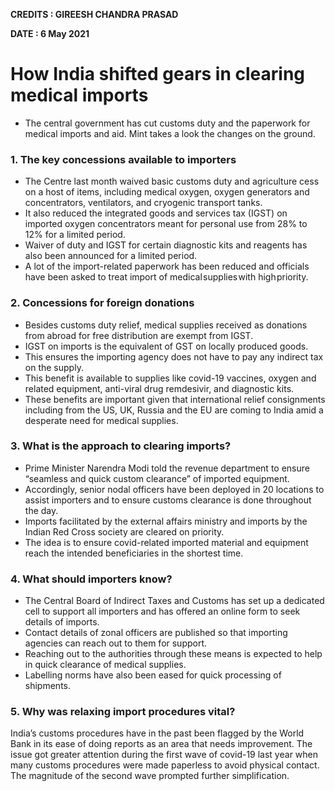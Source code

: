 **CREDITS : GIREESH CHANDRA PRASAD**

**DATE : 6 May 2021**

# How India shifted gears in clearing medical imports
- The central government has cut customs duty and the paperwork for medical imports and aid. Mint takes a look the changes on the ground.


### 1. The key concessions available to importers 
- The Centre last month waived basic customs duty and agriculture cess on a host of items, including medical oxygen, oxygen generators and concentrators, ventilators, and cryogenic transport tanks.
- It also reduced the integrated goods and services tax (IGST) on imported oxygen concentrators meant for personal use from 28% to 12% for a limited period.
- Waiver of duty and IGST for certain diagnostic kits and reagents has also been announced for a limited period.
- A lot of the import-related paperwork has been reduced and officials have been asked to treat import of medical supplies with high priority.

### 2. Concessions for foreign donations
- Besides customs duty relief, medical supplies received as donations from abroad for free distribution are exempt from IGST.
- IGST on imports is the equivalent of GST on locally produced goods.
- This ensures the importing agency does not have to pay any indirect tax on the supply.
- This benefit is available to supplies like covid-19 vaccines, oxygen and related equipment, anti-viral drug remdesivir, and diagnostic kits.
- These benefits are important given that international relief consignments including from the US, UK, Russia and the EU are coming to India amid a desperate need for medical supplies.


### 3. What is the approach to clearing imports?
- Prime Minister Narendra Modi told the revenue department to ensure “seamless and quick custom clearance” of imported equipment.
- Accordingly, senior nodal officers have been deployed in 20 locations to assist importers and to ensure customs clearance is done throughout the day.
- Imports facilitated by the external affairs ministry and imports by the Indian Red Cross society are cleared on priority.
- The idea is to ensure covid-related imported material and equipment reach the intended beneficiaries in the shortest time.


### 4. What should importers know?
- The Central Board of Indirect Taxes and Customs has set up a dedicated cell to support all importers and has offered an online form to seek details of imports.
- Contact details of zonal officers are published so that importing agencies can reach out to them for support.
- Reaching out to the authorities through these means is expected to help in quick clearance of medical supplies.
- Labelling norms have also been eased for quick processing of shipments.


### 5. Why was relaxing import procedures vital?
India’s customs procedures have in the past been flagged by the World Bank in its ease of doing reports as an area that needs improvement. The issue got greater attention during the first wave of covid-19 last year when many customs procedures were made paperless to avoid physical contact. The magnitude of the second wave prompted further simplification.








